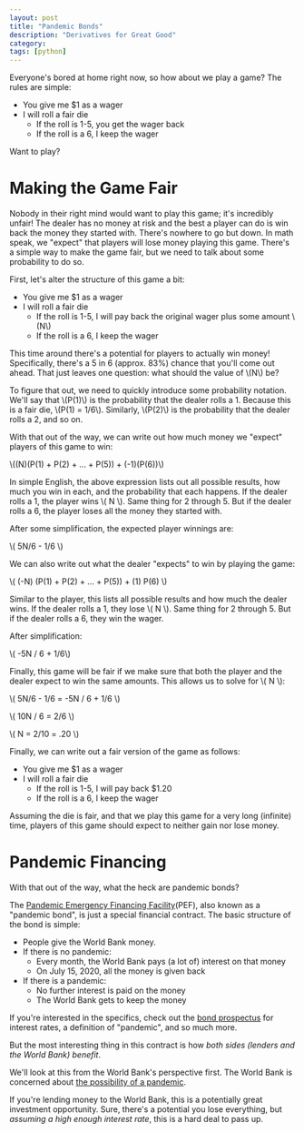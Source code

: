 ```yaml
---
layout: post
title: "Pandemic Bonds"
description: "Derivatives for Great Good"
category: 
tags: [python]
---
```


Everyone's bored at home right now, so how about we play a game? The rules are simple:

- You give me $1 as a wager
- I will roll a fair die
    - If the roll is 1-5, you get the wager back
    - If the roll is a 6, I keep the wager

Want to play?

# Making the Game Fair

Nobody in their right mind would want to play this game; it's incredibly unfair! The dealer has no money at risk and the best a player can do is win back the money they started with. There's nowhere to go but down. In math speak, we "expect" that players will lose money playing this game. There's a simple way to make the game fair, but we need to talk about some probability to do so.

First, let's alter the structure of this game a bit:

- You give me $1 as a wager
- I will roll a fair die
    - If the roll is 1-5, I will pay back the original wager plus some amount \\(N\\)
    - If the roll is a 6, I keep the wager

This time around there's a potential for players to actually win money! Specifically, there's a 5 in 6 (approx. 83%) chance that you'll come out ahead. That just leaves one question: what should the value of \\(N\\) be?

To figure that out, we need to quickly introduce some probability notation. We'll say that \\(P(1)\\) is the probability that the dealer rolls a 1. Because this is a fair die, \\(P(1) = 1/6\\). Similarly, \\(P(2)\\) is the probability that the dealer rolls a 2, and so on.

With that out of the way, we can write out how much money we "expect" players of this game to win:

\\((N)(P(1) + P(2) + ... + P(5)) + (-1)(P(6))\\)

In simple English, the above expression lists out all possible results, how much you win in each, and the probability that each happens. If the dealer rolls a 1, the player wins \\( N \\). Same thing for 2 through 5. But if the dealer rolls a 6, the player loses all the money they started with.

After some simplification, the expected player winnings are:

\\( 5N/6 - 1/6 \\)

We can also write out what the dealer "expects" to win by playing the game:

\\( (-N) (P(1) + P(2) + ... + P(5)) + (1) P(6) \\)

Similar to the player, this lists all possible results and how much the dealer wins. If the dealer rolls a 1, they lose \\( N \\). Same thing for 2 through 5. But if the dealer rolls a 6, they win the wager.

After simplification:

\\( -5N / 6 + 1/6\\)

Finally, this game will be fair if we make sure that both the player and the dealer expect to win the same amounts. This allows us to solve for \\( N \\):

\\( 5N/6 - 1/6 = -5N / 6 + 1/6 \\)

\\( 10N / 6 = 2/6 \\)

\\( N = 2/10 = .20 \\)

Finally, we can write out a fair version of the game as follows:

- You give me $1 as a wager
- I will roll a fair die
    - If the roll is 1-5, I will pay back $1.20
    - If the roll is a 6, I keep the wager

Assuming the die is fair, and that we play this game for a very long (infinite) time, players of this game should expect to neither gain nor lose money.

# Pandemic Financing

With that out of the way, what the heck are pandemic bonds?

The [Pandemic Emergency Financing Facility](https://en.wikipedia.org/wiki/Pandemic_Emergency_Financing_Facility)(PEF), also known as a "pandemic bond", is just a special financial contract. The basic structure of the bond is simple:

- People give the World Bank money.
- If there is no pandemic:
    - Every month, the World Bank pays (a lot of) interest on that money
    - On July 15, 2020, all the money is given back
- If there is a pandemic:
    - No further interest is paid on the money
    - The World Bank gets to keep the money

If you're interested in the specifics, check out the [bond prospectus](http://pubdocs.worldbank.org/en/882831509568634367/PEF-Final-Prospectus-PEF.pdf) for interest rates, a definition of "pandemic", and so much more.

But the most interesting thing in this contract is how *both sides (lenders and the World Bank) benefit*.

We'll look at this from the World Bank's perspective first. The World Bank is concerned about [the possibility of a pandemic](https://www.youtube.com/watch?v=6Af6b_wyiwI). 

If you're lending money to the World Bank, this is a potentially great investment opportunity. Sure, there's a potential you lose everything, but *assuming a high enough interest rate*, this is a hard deal to pass up.